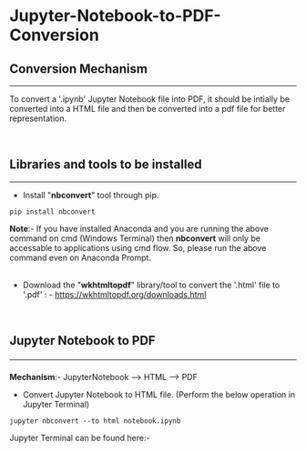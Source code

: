 # Jupyter-Notebook-to-PDF-Conversion
## Conversion Mechanism
<hr>
<p>To convert a '.ipynb' Jupyter Notebook file into PDF, it should be intially be converted into a HTML file and then be converted into a pdf file for better representation.</p>
<br>

## Libraries and tools to be installed
<hr>

- Install "**nbconvert**" tool through pip.
~~~
pip install nbconvert
~~~
 **Note**:- If you have installed Anaconda and you are running the above command on cmd (Windows Terminal) then **nbconvert** will only be accessable to applications using cmd flow. So, please run the above command even on Anaconda Prompt.
 <br>
 <br>

-  Download the "**wkhtmltopdf**" library/tool to convert the '.html' file to '.pdf' : - https://wkhtmltopdf.org/downloads.html
<br>

## Jupyter Notebook to PDF <hr>

**Mechanism**:- JupyterNotebook --> HTML --> PDF


- Convert Jupyter Notebook to HTML file. (Perform the below operation in Jupyter Terminal)
```
jupyter nbconvert --to html notebook.ipynb
```
Jupyter Terminal can be found here:-
<p align = "center"><img src = >